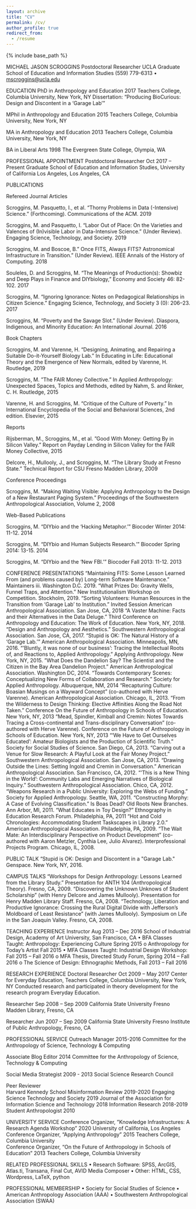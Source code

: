 ```yaml
---
layout: archive
title: "CV"
permalink: /cv/
author_profile: true
redirect_from:
  - /resume
---
```


{% include base_path %}

MICHAEL JASON SCROGGINS
Postdoctoral Researcher
UCLA Graduate School of Education and Information Studies
(559) 779-6313 • mscroggins@ucla.edu


EDUCATION
PhD in Anthropology and Education				        	                                2017 
Teachers College, Columbia University, New York, NY 
   Dissertation: “Producing BioCurious: Design and Discontent in a ‘Garage Lab’” 

MPhil in Anthropology and Education 							2015
Teachers College, Columbia University, New York, NY

MA in Anthropology and Education						            	2013
Teachers College, Columbia University, New York, NY

BA in Liberal Arts			                                                         		 	1998 
The Evergreen State College, Olympia, WA


PROFESSIONAL APPOINTMENT
Postdoctoral Researcher 						            Oct 2017 – Present
Graduate School of Education and Information Studies, University of California Los Angeles, Los Angeles, CA


PUBLICATIONS

Refereed Journal Articles

Scroggins, M. Pasquetto, I., et al. “Thorny Problems in Data (-Intensive) Science.” (Forthcoming). Communications of the ACM. 2019

Scroggins, M. and Pasquetto, I. “Labor Out of Place: On the Varieties and Valences of (In)visible Labor in Data-Intensive Science.” (Under Review). Engaging Science, Technology, and Society. 2019

Scroggins, M. and Boscoe, B.” Once FITS, Always FITS? Astronomical Infrastructure in Transition.” (Under Review). IEEE Annals of the History of Computing. 2018

Souleles, D. and Scroggins, M.  “The Meanings of Production(s): Showbiz and Deep Plays in 
Finance and DIYbiology,” Economy and Society 46: 82-102. 2017

Scroggins, M. “Ignoring Ignorance: Notes on Pedagogical Relationships in Citizen Science.” 
Engaging Science, Technology, and Society 3 (0): 206–23. 2017

Scroggins, M. “Poverty and the Savage Slot.” (Under Review). Diaspora, Indigenous, and Minority Education: An International Journal. 2016

Book Chapters

Scroggins, M. and Varenne, H. “Designing, Animating, and Repairing a Suitable Do-it-Yourself Biology Lab.” In Educating in Life: Educational Theory and the Emergence of New Normals, edited by Varenne, H. Routledge, 2019

Scroggins, M. ”The FAIR Money Collective.” In Applied Anthropology: Unexpected Spaces, 
Topics and Methods, edited by Nahm, S. and Rinker, C. H. Routledge, 2015

Varenne, H. and Scroggins, M. “Critique of the Culture of Poverty.” In International Encyclopedia of the Social and Behavioral Sciences, 2nd edition. Elsevier, 2015

Reports

Rijsberman, M., Scroggins, M., et al. ”Good With Money: Getting By in Silicon Valley.” Report on Payday Lending in Silicon Valley for the FAIR Money Collective, 2015

Delcore, H., Mullooly, J., and Scroggins, M. “The Library Study at Fresno State.” Technical Report for CSU Fresno Madden Library, 2009

Conference Proceedings

Scroggins, M. “Making Waiting Visible: Applying Anthropology to the Design of a New Restaurant Paging System.” Proceedings of the Southwestern Anthropological Association, Volume 2, 2008

Web-Based Publications

Scroggins, M. “DIYbio and the ‘Hacking Metaphor.’” Biocoder Winter 2014: 11-12. 2014

Scroggins, M. “DIYbio and Human Subjects Research.’” Biocoder Spring 2014: 13-15. 2014

Scroggins, M. “DIYbio and the ‘New FBI.’” Biocoder Fall 2013: 11-12. 2013



CONFERENCE PRESENTATIONS
“Maintaining FITS: Some Lesson Learned From (and problems caused by) Long-term Software Maintenance.” Maintainers iii. Washington D.C. 2019.
“What Prizes Do: Gravity Wells, Funnel Traps, and Attention.” New Institutionalism Workshop on Competition. Stockholm, 2019.
“Sorting Volunteers: Human Resources in the Transition from ‘Garage Lab’ to Institution.”  Invited Session American Anthropological Association. San Jose, CA, 2018 
“A Vaster Machine: Facts and their Alternatives in the Data Deluge.” Third Conference on Anthropology and Education: The Work of Education. New York, NY, 2018. 
“Design and Anthropology and Aesthetics.” Southwestern Anthropological Association. San Jose, CA, 2017.
“Stupid is OK: The Natural History of a ‘Garage Lab.’” American Anthropological Association. Minneapolis, MN, 2016.
“’Bluntly, it was none of our business’: Tracing the Intellectual Roots of, and Reactions to, Applied Anthropology.” Applying Anthropology. New York, NY, 2015.
”What Does the Dandelion Say? The Scientist and the Citizen in the Bay Area Dandelion Project.” American Anthropological Association. Washington DC, 2014.
“Towards Contemporary Scenes: Conceptualizing New Forms of Collaboration and Research.” Society for Applied Anthropology. Albuquerque, NM, 2014
“Recapturing Culture: Boasian Musings on a Wayward Concept” (co-authored with Herve Varenne). American Anthropological Association. Chicago, IL, 2013.
“From the Wilderness to Design Thinking: Elective Affinities Along the Road Not Taken.” Conference On the Future of Anthropology in Schools of Education. New York, NY, 2013
“Mead, Spindler, Kimball and Cremin: Notes Towards Tracing a Cross-continental and Trans-disciplinary Conversation” (co-authored with Herve Varenne). Conference on the Future of Anthropology in Schools of Education. New York, NY, 2013
“‘We Have to Get Ourselves Educated’: Amateur Biologists and the Production of Scientific Truth.” Society for Social Studies of Science. San Diego, CA, 2013.
“Carving out a Venue for Slow Research: A Playful Look at the Fair Money Project.” Southwestern Anthropological Association. San Jose, CA, 2013.
“Drawing Outside the Lines: Setting Ingold and Cremin in Conversation.” American Anthropological Association. San Francisco, CA, 2012.
“’This is a New Thing in the World’: Community Labs and Emerging Narratives of Biological Inquiry.” Southwestern Anthropological Association. Chico, CA, 2012.
“Weapons Research in a Public University: Exploring the Webs of Funding.” Society for Applied Anthropology. Seattle, WA, 2011.
“Constructing Morphy: A Case of Evolving Classification.” Is Boas Dead? Old Roots New Branches. Ann Arbor, MI, 2011.
“What Educates in Toy Design?” Ethnography in Education Research Forum. Philadelphia, PA, 2011
“Hot and Cold Chronologies: Accommodating Student Taskscapes in Library 2.0.” American Anthropological Association. Philadelphia, PA, 2009.
“The Wait Mate: An Interdisciplinary Perspective on Product Development” (co-authored with Aaron Metzler, Cynthia Lee, Julio Alvarez). Interprofessional Projects Program. Chicago, IL, 2008.

PUBLIC TALK
“Stupid is OK: Design and Discontent in a "Garage Lab." Genspace. New York, NY, 2016.


CAMPUS TALKS
“Workshops for Design Anthropology: Lessons Learned from the Library Study.” Presentation for ANTH 104 (Anthropological Theory). Fresno, CA, 2009.
“Discovering the Unknown Unknows of Student Scholarship” (with Henry Delcore and James Mullooly). Presentation for Henry Madden Library Staff. Fresno, CA, 2008.
“Technology, Liberation and Productive Ignorance: Crossing the Rural Digital Divide with Jefferson’s Moldboard of Least Resistance” (with James Mullooly). Symposium on Life in the San Joaquin Valley. Fresno, CA, 2008.


TEACHING EXPERIENCE
Instructor 								  	       Aug 2013 – Dec 2016
School of Industrial Design, Academy of Art University, San Francisco, CA
•	BFA Classes Taught: Anthropology: Experiencing Culture			Spring 2015
o	Anthropology for Today’s Artist 			    			     Fall 2015
•	MFA Classes Taught: Industrial Design Workshop: 		        Fall 2015 – Fall 2016
o	MFA Thesis, Directed Study Forum, 			    Spring 2014 – Fall 2016
o	The Science of Design: Ethnographic Methods, 	        Fall 2013 – Fall 2016



RESEARCH EXPERIENCE
Doctoral Researcher 							       Oct 2009 – May 2017
Center for Everyday Education, Teachers College, Columbia University, New York, NY
Conducted research and participated in theory development for the research program Everyday Education. 

Researcher 						      	      		       Sep 2008 – Sep 2009
California State University Fresno Madden Library, Fresno, CA

Researcher 							      	     	       Jun 2007 – Sep 2009
California State University Fresno Institute of Public Anthropology, Fresno, CA


PROFESSIONAL SERVICE
Outreach Manager 									   2015-2016
Committee for the Anthropology of Science, Technology & Computing 		   

Associate Blog Editor										 2014
Committee for the Anthropology of Science, Technology & Computing 			 

Social Media Strategist 									2009 - 2013
Social Science Research Council 

Peer Reviewer 											 
Harvard Kennedy School Misinformation Review					2019-2020
Engaging Science Technology and Society						2019
Journal of the Association for Information Science and Technology			2018
Information Research									2018-2019
Student Anthropologist 									2010				 

UNIVERSITY SERVICE
Conference Organizer, ”Knowledge Infrastructures: A Research Agenda Workshop”	 2020
University of California, Los Angeles 
Conference Organizer, “Applying Anthropology” 						 2015
Teachers College, Columbia University							 	
Conference Organizer, “On the Future of Anthropology in Schools of Education” 	 2013
Teachers College, Columbia University							  	


RELATED PROFESSIONAL SKILLS
•	Research Software: SPSS, ArcGIS, Atlas.ti, Transana, Final Cut, AVID Media Composer
•	Other: HTML, CSS, Wordpress, LaTeX, python


PROFESSIONAL MEMBERSHIP
•	Society for Social Studies of Science
•	American Anthropology Association (AAA)
•	Southwestern Anthropological Association (SWAA)
